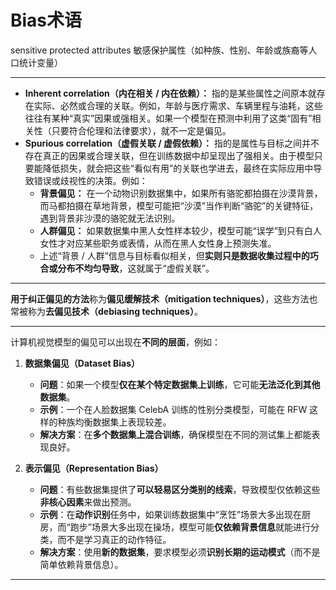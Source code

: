 # Bias术语

sensitive protected attributes 敏感保护属性（如种族、性别、年龄或族裔等人口统计变量）

---

- **Inherent correlation（内在相关 / 内在依赖）：** 指的是某些属性之间原本就存在实际、必然或合理的关联。例如，年龄与医疗需求、车辆里程与油耗，这些往往有某种“真实”因果或强相关。如果一个模型在预测中利用了这类“固有”相关性（只要符合伦理和法律要求），就不一定是偏见。
- **Spurious correlation（虚假关联 / 虚假依赖）：** 指的是属性与目标之间并不存在真正的因果或合理关联，但在训练数据中却呈现出了强相关。由于模型只要能降低损失，就会把这些“看似有用”的关联也学进去，最终在实际应用中导致错误或歧视性的决策。例如：
    - **背景偏见：** 在一个动物识别数据集中，如果所有骆驼都拍摄在沙漠背景，而马都拍摄在草地背景，模型可能把“沙漠”当作判断“骆驼”的关键特征，遇到背景非沙漠的骆驼就无法识别。
    - **人群偏见：** 如果数据集中黑人女性样本较少，模型可能“误学”到只有白人女性才对应某些职务或表情，从而在黑人女性身上预测失准。
    - 上述“背景 / 人群”信息与目标看似相关，但**实则只是数据收集过程中的巧合或分布不均匀导致**，这就属于“虚假关联”。

---
**用于纠正偏见的方法**称为**偏见缓解技术（mitigation techniques）**，这些方法也常被称为**去偏见技术（debiasing techniques）**。

---

计算机视觉模型的偏见可以出现在**不同的层面**，例如：

1. **数据集偏见（Dataset Bias）**
    
    - **问题**：如果一个模型**仅在某个特定数据集上训练**，它可能**无法泛化到其他数据集**。
    - **示例**：一个在人脸数据集 CelebA 训练的性别分类模型，可能在 RFW 这样的种族均衡数据集上表现较差。
    - **解决方案**：在**多个数据集上混合训练**，确保模型在不同的测试集上都能表现良好。
2. **表示偏见（Representation Bias）**
    
    - **问题**：有些数据集提供了**可以轻易区分类别的线索**，导致模型仅依赖这些**非核心因素**来做出预测。
    - **示例**：在**动作识别**任务中，如果训练数据集中“烹饪”场景大多出现在厨房，而“跑步”场景大多出现在操场，模型可能**仅依赖背景信息**就能进行分类，而不是学习真正的动作特征。
    - **解决方案**：使用**新的数据集**，要求模型必须**识别长期的运动模式**（而不是简单依赖背景信息）。

---
